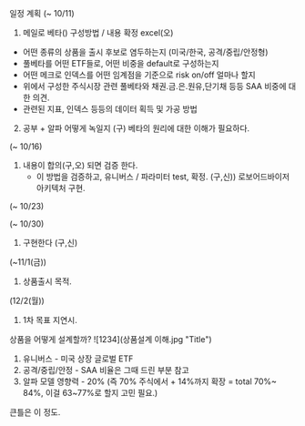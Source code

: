 일정 계획
(~ 10/11) 
1. 메일로 베타() 구성방법 / 내용 확정 excel(오)
 * 어떤 종류의 상품을 출시 후보로 염두하는지 (미국/한국, 공격/중립/안정형)
 * 풀베타를 어떤 ETF들로, 어떤 비중을 default로 구성하는지
 * 어떤 메크로 인덱스를 어떤 임계점을 기준으로 risk on/off 얼마나 할지
 * 위에서 구성한 주식시장 관련 풀베타와 채권.금.은.원유,단기채 등등 SAA 비중에 대한 의견.
 * 관련된 지표, 인덱스 등등의 데이터 획득 및 가공 방법

2. 공부 + 알파 어떻게 녹일지 (구)
베타의 원리에 대한 이해가 필요하다.

(~ 10/16)
1. 내용이 합의(구,오) 되면 검증 한다.
    -  이 방법을 검증하고, 유니버스 / 파라미터 test, 확정. (구,신))
    로보어드바이저 아키텍처 구현.
    
(~ 10/23)

(~ 10/30)
1. 구현한다 (구,신)

(~11/1(금))
1. 상품출시 목적.

(12/2(월))
1. 1차 목표 지연시.

상품을 어떻게 설계할까?
![1234](상품설계 이해.jpg "Title")



1. 유니버스 - 미국 상장 글로벌 ETF
2. 공격/중립/안정 - SAA 비율은 그때 드린 부분 참고
3. 알파 모델 영향력 - 20%
(즉 70% 주식에서 + 14%까지 확장 = total 70%~ 84%,  이걸 63~77%로 할지 고민 필요.)

큰틀은 이 정도.


